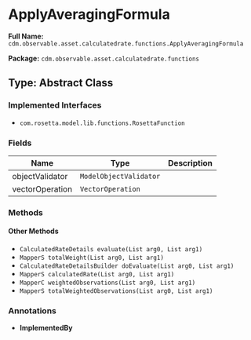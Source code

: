 # ApplyAveragingFormula

**Full Name:** `cdm.observable.asset.calculatedrate.functions.ApplyAveragingFormula`

**Package:** `cdm.observable.asset.calculatedrate.functions`

## Type: Abstract Class

### Implemented Interfaces

- `com.rosetta.model.lib.functions.RosettaFunction`

### Fields

| Name | Type | Description |
|------|------|-------------|
| objectValidator | `ModelObjectValidator` |  |
| vectorOperation | `VectorOperation` |  |

### Methods

#### Other Methods

- `CalculatedRateDetails evaluate(List arg0, List arg1)`
- `MapperS totalWeight(List arg0, List arg1)`
- `CalculatedRateDetailsBuilder doEvaluate(List arg0, List arg1)`
- `MapperS calculatedRate(List arg0, List arg1)`
- `MapperC weightedObservations(List arg0, List arg1)`
- `MapperS totalWeightedObservations(List arg0, List arg1)`

### Annotations

- **ImplementedBy**

